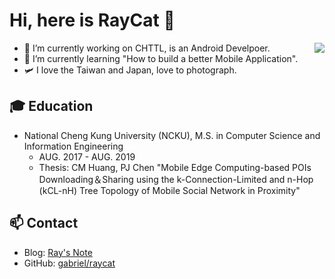 # Hi, here is RayCat 👋

<img align="right" src="https://github-readme-stats.vercel.app/api?username=gabriel0952&show_icons=true&icon_color=CE1D2D&text_color=718096&bg_color=00000000&hide_title=true&hide_border=true">

- 🔭  I’m currently working on CHTTL, is an Android Develpoer.
- 🌱  I’m currently learning "How to build a better Mobile Application".
- 🛩  I love the Taiwan and Japan, love to photograph.
## 🎓 Education
- National Cheng Kung University (NCKU), M.S. in Computer Science and Information Engineering
  - AUG. 2017 - AUG. 2019
  - Thesis: CM Huang, PJ Chen "Mobile Edge Computing-based POIs Downloading＆Sharing using the k-Connection-Limited and n-Hop (kCL-nH) Tree Topology of Mobile Social Network in Proximity"
  
## 📫 Contact
- Blog: [Ray's Note](https://gabriel0952.github.io/)
- GitHub: [gabriel/raycat](https://gabriel0952.github.io/)

